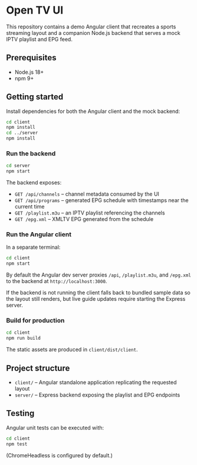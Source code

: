 # Open TV UI

This repository contains a demo Angular client that recreates a sports streaming layout and a companion Node.js backend that serves a mock IPTV playlist and EPG feed.

## Prerequisites

- Node.js 18+
- npm 9+

## Getting started

Install dependencies for both the Angular client and the mock backend:

```bash
cd client
npm install
cd ../server
npm install
```

### Run the backend

```bash
cd server
npm start
```

The backend exposes:

- `GET /api/channels` – channel metadata consumed by the UI
- `GET /api/programs` – generated EPG schedule with timestamps near the current time
- `GET /playlist.m3u` – an IPTV playlist referencing the channels
- `GET /epg.xml` – XMLTV EPG generated from the schedule

### Run the Angular client

In a separate terminal:

```bash
cd client
npm start
```

By default the Angular dev server proxies `/api`, `/playlist.m3u`, and `/epg.xml` to the backend at `http://localhost:3000`.

If the backend is not running the client falls back to bundled sample data so the layout still renders, but live guide updates
require starting the Express server.

### Build for production

```bash
cd client
npm run build
```

The static assets are produced in `client/dist/client`.

## Project structure

- `client/` – Angular standalone application replicating the requested layout
- `server/` – Express backend exposing the playlist and EPG endpoints

## Testing

Angular unit tests can be executed with:

```bash
cd client
npm test
```

(ChromeHeadless is configured by default.)
